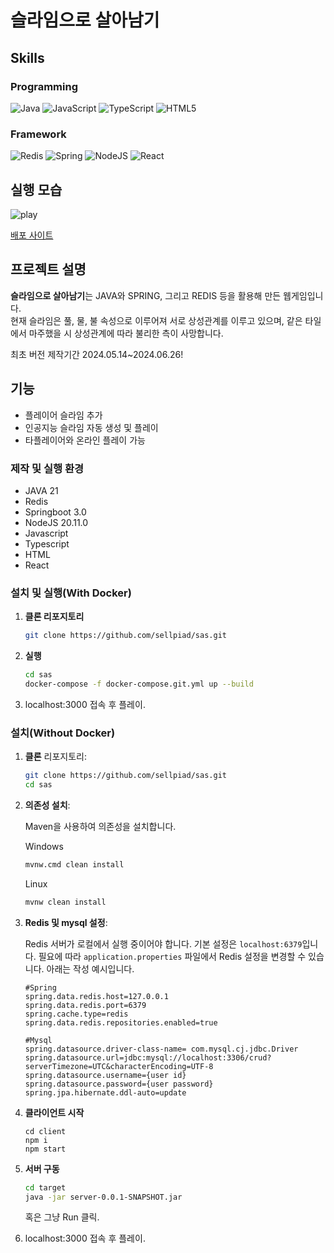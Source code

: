 # 슬라임으로 살아남기
## Skills
### Programming
![Java](https://img.shields.io/badge/Java-ED8B00?style=for-the-badge&logo=openjdk&logoColor=white)
![JavaScript](https://img.shields.io/badge/javascript-%23323330.svg?style=for-the-badge&logo=javascript&logoColor=%23F7DF1E)
![TypeScript](https://img.shields.io/badge/typescript-%23007ACC.svg?style=for-the-badge&logo=typescript&logoColor=white)
![HTML5](https://img.shields.io/badge/html5-%23E34F26.svg?style=for-the-badge&logo=html5&logoColor=white)
### Framework
![Redis](https://img.shields.io/badge/redis-%23DD0031.svg?&style=for-the-badge&logo=redis&logoColor=white)
![Spring](https://img.shields.io/badge/Spring-6DB33F?style=for-the-badge&logo=spring&logoColor=white)
![NodeJS](https://img.shields.io/badge/node.js-6DA55F?style=for-the-badge&logo=node.js&logoColor=white)
![React](https://img.shields.io/badge/react-%2320232a.svg?style=for-the-badge&logo=react&logoColor=%2361DAFB)

## 실행 모습
![play](https://github.com/user-attachments/assets/5f4d65f5-85c3-4cb9-8224-b17ad660ef2c)

[배포 사이트](http://ec2-3-36-112-146.ap-northeast-2.compute.amazonaws.com/)

## 프로젝트 설명
**슬라임으로 살아남기**는 JAVA와 SPRING, 그리고 REDIS 등을 활용해 만든 웹게임입니다. </br>
현재 슬라임은 풀, 물, 불 속성으로 이루어져 서로 상성관계를 이루고 있으며, 같은 타일에서 마주했을 시 상성관계에 따라 불리한 측이 사망합니다.

최초 버전 제작기간 2024.05.14~2024.06.26!


## 기능
- 플레이어 슬라임 추가
- 인공지능 슬라임 자동 생성 및 플레이
- 타플레이어와 온라인 플레이 가능

### 제작 및 실행 환경
- JAVA 21
- Redis
- Springboot 3.0
- NodeJS 20.11.0
- Javascript
- Typescript
- HTML
- React

### 설치 및 실행(With Docker)

1. **클론 리포지토리**

    ```bash
    git clone https://github.com/sellpiad/sas.git
    ```
2. **실행**
   ```bash
   cd sas
   docker-compose -f docker-compose.git.yml up --build
   ```
4. localhost:3000 접속 후 플레이.

### 설치(Without Docker)

1. **클론** 리포지토리:

    ```bash
    git clone https://github.com/sellpiad/sas.git
    cd sas
    ```

2. **의존성 설치**:

    Maven을 사용하여 의존성을 설치합니다.

   Windows

    ```bash
    mvnw.cmd clean install
    ```

    Linux

    ```bash
    mvnw clean install 
    ```

3. **Redis 및 mysql 설정**:

    Redis 서버가 로컬에서 실행 중이어야 합니다. 기본 설정은 `localhost:6379`입니다. 필요에 따라 `application.properties` 파일에서 Redis 설정을 변경할 수 있습니다.
    아래는 작성 예시입니다.

    ```properties
    #Spring
    spring.data.redis.host=127.0.0.1
    spring.data.redis.port=6379
    spring.cache.type=redis
    spring.data.redis.repositories.enabled=true

    #Mysql
    spring.datasource.driver-class-name= com.mysql.cj.jdbc.Driver
    spring.datasource.url=jdbc:mysql://localhost:3306/crud?serverTimezone=UTC&characterEncoding=UTF-8
    spring.datasource.username={user id}
    spring.datasource.password={user password}
    spring.jpa.hibernate.ddl-auto=update
    ```
5. **클라이언트 시작**
   
   ```
   cd client
   npm i
   npm start
   ```
6. **서버 구동**

   ```bash
   cd target
   java -jar server-0.0.1-SNAPSHOT.jar
   ```

   혹은 그냥 Run 클릭.

7. localhost:3000 접속 후 플레이.




